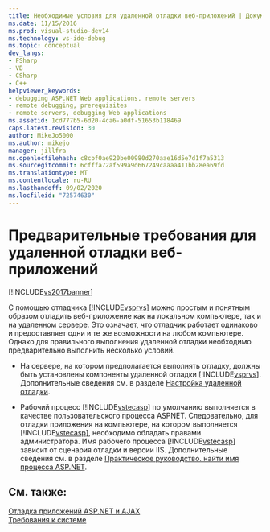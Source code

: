 ```yaml
---
title: Необходимые условия для удаленной отладки веб-приложений | Документация Майкрософт
ms.date: 11/15/2016
ms.prod: visual-studio-dev14
ms.technology: vs-ide-debug
ms.topic: conceptual
dev_langs:
- FSharp
- VB
- CSharp
- C++
helpviewer_keywords:
- debugging ASP.NET Web applications, remote servers
- remote debugging, prerequisites
- remote servers, debugging Web applications
ms.assetid: 1cd777b5-6d20-4ca6-a0df-51653b118469
caps.latest.revision: 30
author: MikeJo5000
ms.author: mikejo
manager: jillfra
ms.openlocfilehash: c8cbf0ae920be00980d270aae16d5e7d1f7a5313
ms.sourcegitcommit: 6cfffa72af599a9d667249caaaa411bb28ea69fd
ms.translationtype: MT
ms.contentlocale: ru-RU
ms.lasthandoff: 09/02/2020
ms.locfileid: "72574630"
---
```

# <a name="prerequisites-for-remote-debugging-web-applications"></a>Предварительные требования для удаленной отладки веб-приложений
[!INCLUDE[vs2017banner](../includes/vs2017banner.md)]

С помощью отладчика [!INCLUDE[vsprvs](../includes/vsprvs-md.md)] можно простым и понятным образом отладить веб-приложение как на локальном компьютере, так и на удаленном сервере. Это означает, что отладчик работает одинаково и предоставляет одни и те же возможности на любом компьютере. Однако для правильного выполнения удаленной отладки необходимо предварительно выполнить несколько условий.  
  
- На сервере, на котором предполагается выполнять отладку, должны быть установлены компоненты удаленной отладки [!INCLUDE[vsprvs](../includes/vsprvs-md.md)]. Дополнительные сведения см. в разделе [Настройка удаленной отладки](https://msdn.microsoft.com/library/90f45630-0d26-4698-8c1f-63f85a12db9c).  
  
- Рабочий процесс [!INCLUDE[vstecasp](../includes/vstecasp-md.md)] по умолчанию выполняется в качестве пользовательского процесса ASPNET. Следовательно, для отладки приложения на компьютере, на котором выполняется [!INCLUDE[vstecasp](../includes/vstecasp-md.md)], необходимо обладать правами администратора. Имя рабочего процесса [!INCLUDE[vstecasp](../includes/vstecasp-md.md)] зависит от сценария отладки и версии IIS. Дополнительные сведения см. в разделе [Практическое руководство. найти имя процесса ASP.NET](../debugger/how-to-find-the-name-of-the-aspnet-process.md).  
  
## <a name="see-also"></a>См. также:  
 [Отладка приложений ASP.NET и AJAX](../debugger/debugging-aspnet-and-ajax-applications.md)   
 [Требования к системе](../debugger/aspnet-debugging-system-requirements.md)
